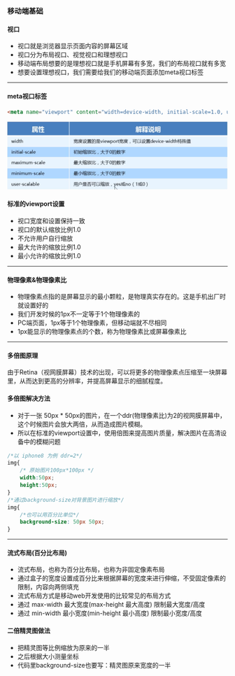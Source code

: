 ### 移动端基础

#### 视口
* 视口就是浏览器显示页面内容的屏幕区域
* 视口分为布局视口、视觉视口和理想视口
* 移动端布局想要的是理想视口就是手机屏幕有多宽，我们的布局视口就有多宽
* 想要设置理想视口，我们需要给我们的移动端页面添加meta视口标签
<hr>

#### meta视口标签
```html
<meta name="viewport" content="width=device-width, initial-scale=1.0, user-scalable=no,maximum-scale=1.0,minimum-scale=1.0">
```
![1](image/meta.png)

#### 标准的viewport设置
* 视口宽度和设置保持一致
* 视口的默认缩放比例1.0 
* 不允许用户自行缩放
* 最大允许的缩放比例1.0
* 最小允许的缩放比例1.0
<hr>

#### 物理像素&物理像素比
* 物理像素点指的是屏幕显示的最小颗粒，是物理真实存在的。这是手机出厂时就设置好的
* 我们开发时候的1px不一定等于1个物理像素的
* PC端页面，1px等于1个物理像素，但移动端就不尽相同
* 1px能显示的物理像素点的个数，称为物理像素比或屏幕像素比
<hr>

#### 多倍图原理

由于Retina（视网膜屏幕）技术的出现，可以将更多的物理像素点压缩至一块屏幕里，从而达到更高的分辨率，并提高屏幕显示的细腻程度。

#### 多倍图解决方法
* 对于一张 50px * 50px的图片，在一个ddr(物理像素比)为2的视网膜屏幕中，这个时候图片会放大两倍，从而造成图片模糊。
* 所以在标准的viewport设置中，使用倍图来提高图片质量，解决图片在高清设备中的模糊问题
```css
/*以 iphone8 为例 ddr=2*/
img{
    /* 原始图片100px*100px */
    width:50px;
    height:50px;
}
/*通过background-size对背景图片进行缩放*/
img{
    /*也可以用百分比单位*/
    background-size: 50px 50px;
}
```
<hr>    

#### 流式布局(百分比布局)
* 流式布局，也称为百分比布局，也称为非固定像素布局
* 通过盒子的宽度设置成百分比来根据屏幕的宽度来进行伸缩，不受固定像素的限制，内容向两侧填充
* 流式布局方式是移动web开发使用的比较常见的布局方式
* 通过 max-width 最大宽度(max-height 最大高度) 限制最大宽度/高度
* 通过 min-width 最小宽度(min-height 最小高度) 限制最小宽度/高度

#### 二倍精灵图做法
* 把精灵图等比例缩放为原来的一半
* 之后根据大小测量坐标
* 代码里background-size也要写：精灵图原来宽度的一半
